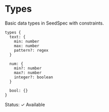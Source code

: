 # Types

Basic data types in SeedSpec with constraints.

```seed
types {
  text: {
    min: number
    max: number
    pattern?: regex
  }
  
  num: {
    min?: number
    max?: number
    integer?: boolean
  }

  bool: {}
}
```

Status: ✓ Available
